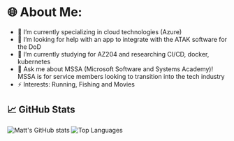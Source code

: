 # 🌐 About Me:

- 🔭 I’m currently specializing in cloud technologies (Azure)
- 🤝 I’m looking for help with an app to integrate with the ATAK software for the DoD
- 🌱 I’m currently studying for AZ204 and researching CI/CD, docker, kubernetes
- 💬 Ask me about MSSA (Microsoft Software and Systems Academy)! MSSA is for service members looking to transition into the tech industry
- ⚡ Interests: Running, Fishing and Movies




## 📈 GitHub Stats

![Matt's GitHub stats](https://github-readme-stats.vercel.app/api?username=hillmatthew2000&show_icons=true&theme=tokyonight)
![Top Languages](https://github-readme-stats.vercel.app/api/top-langs/?username=hillmatthew2000&layout=compact&theme=tokyonight)
